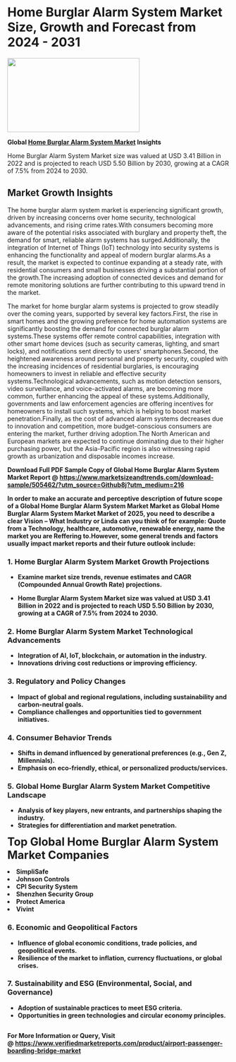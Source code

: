<H1>Home Burglar Alarm System Market Size, Growth and Forecast from 2024 - 2031</H1><img class="aligncenter size-medium wp-image-584254" src="https://thirdeyenews.in/wp-content/uploads/2024/09/Global-Market-Research-300x168.jpeg" alt="" width="300" height="168" /><p><strong>Global&nbsp;<a href="https://www.marketsizeandtrends.com/download-sample/505462/?utm_source=Github8j?utm_medium=216">Home Burglar Alarm System Market</a> Insights</strong></p><p>Home Burglar Alarm System Market size was valued at USD 3.41 Billion in 2022 and is projected to reach USD 5.50 Billion by 2030, growing at a CAGR of 7.5% from 2024 to 2030.</p><p><h2>Market Growth Insights</h2> <p>The home burglar alarm system market is experiencing significant growth, driven by increasing concerns over home security, technological advancements, and rising crime rates.With consumers becoming more aware of the potential risks associated with burglary and property theft, the demand for smart, reliable alarm systems has surged.Additionally, the integration of Internet of Things (IoT) technology into security systems is enhancing the functionality and appeal of modern burglar alarms.As a result, the market is expected to continue expanding at a steady rate, with residential consumers and small businesses driving a substantial portion of the growth.The increasing adoption of connected devices and demand for remote monitoring solutions are further contributing to this upward trend in the market.<strong></strong> </p> <p>The market for home burglar alarm systems is projected to grow steadily over the coming years, supported by several key factors.First, the rise in smart homes and the growing preference for home automation systems are significantly boosting the demand for connected burglar alarm systems.These systems offer remote control capabilities, integration with other smart home devices (such as security cameras, lighting, and smart locks), and notifications sent directly to users' smartphones.Second, the heightened awareness around personal and property security, coupled with the increasing incidences of residential burglaries, is encouraging homeowners to invest in reliable and effective security systems.Technological advancements, such as motion detection sensors, video surveillance, and voice-activated alarms, are becoming more common, further enhancing the appeal of these systems.Additionally, governments and law enforcement agencies are offering incentives for homeowners to install such systems, which is helping to boost market penetration.Finally, as the cost of advanced alarm systems decreases due to innovation and competition, more budget-conscious consumers are entering the market, further driving adoption.The North American and European markets are expected to continue dominating due to their higher purchasing power, but the Asia-Pacific region is also witnessing rapid growth as urbanization and disposable incomes increase.<strong></p><p><span class=""><strong>Download Full PDF Sample Copy of Global Home Burglar Alarm System Market Report</strong> @ <a href="https://www.marketsizeandtrends.com/download-sample/505462/?utm_source=Github8j?utm_medium=216" target="_blank">https://www.marketsizeandtrends.com/download-sample/505462/?utm_source=Github8j?utm_medium=216</a></span></p><p>In order to make an accurate and perceptive description of future scope of a Global&nbsp;Home Burglar Alarm System Market Market as Global&nbsp;Home Burglar Alarm System Market Market of 2025, you need to describe a clear Vision &ndash; What Industry or Linda can you think of for example: Quote from a Technology, healthcare, automotive, renewable energy, name the market you are Reffering to.However, some general trends and factors usually impact market reports and their future outlook include:</p><h3>1.&nbsp;<strong>Home Burglar Alarm System Market Growth Projections</strong></h3><ul><li>Examine market size trends, revenue estimates and CAGR (Compounded Annual Growth Rate) projections.</li><li><p>Home Burglar Alarm System Market size was valued at USD 3.41 Billion in 2022 and is projected to reach USD 5.50 Billion by 2030, growing at a CAGR of 7.5% from 2024 to 2030.</p></li></ul><h3>2.&nbsp;<strong>Home Burglar Alarm System Market Technological Advancements</strong></h3><ul><li>Integration of AI, IoT, blockchain, or automation in the industry.</li><li>Innovations driving cost reductions or improving efficiency.</li></ul><h3>3.&nbsp;<strong>Regulatory and Policy Changes</strong></h3><ul><li>Impact of global and regional regulations, including sustainability and carbon-neutral goals.</li><li>Compliance challenges and opportunities tied to government initiatives.</li></ul><h3>4.&nbsp;<strong>Consumer Behavior Trends</strong></h3><ul><li>Shifts in demand influenced by generational preferences (e.g., Gen Z, Millennials).</li><li>Emphasis on eco-friendly, ethical, or personalized products/services.</li></ul><h3>5.&nbsp;<strong>Global Home Burglar Alarm System Market Competitive Landscape</strong></h3><ul><li>Analysis of key players, new entrants, and partnerships shaping the industry.</li><li>Strategies for differentiation and market penetration.</li></ul><p data-pm-slice="1 1 []"><span style="color: inherit; font-family: inherit; font-size: 25px;">Top Global Home Burglar Alarm System Market Companies</span></p><div class="" data-test-id=""><p><li>SimpliSafe</li><li> Johnson Controls</li><li> CPI Security System</li><li> Shenzhen Security Group</li><li> Protect America</li><li> Vivint</li></p></div><h3>6.&nbsp;<strong>Economic and Geopolitical Factors</strong></h3><ul><li>Influence of global economic conditions, trade policies, and geopolitical events.</li><li>Resilience of the market to inflation, currency fluctuations, or global crises.</li></ul><h3>7.&nbsp;<strong>Sustainability and ESG (Environmental, Social, and Governance)</strong></h3><ul><li>Adoption of sustainable practices to meet ESG criteria.</li><li>Opportunities in green technologies and circular economy principles.</li></ul><h2><strong style="font-size: 14px;">For More Information or Query, Visit @&nbsp;</strong><a style="background-color: #ffffff; font-size: 14px;" href="https://www.marketsizeandtrends.com/report/home-burglar-alarm-system-market/" target="_blank">https://www.verifiedmarketreports.com/product/airport-passenger-boarding-bridge-market</a></h2>